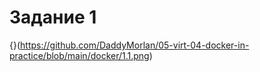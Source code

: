 # Задание 1
{}(https://github.com/DaddyMorlan/05-virt-04-docker-in-practice/blob/main/docker/1.1.png)
